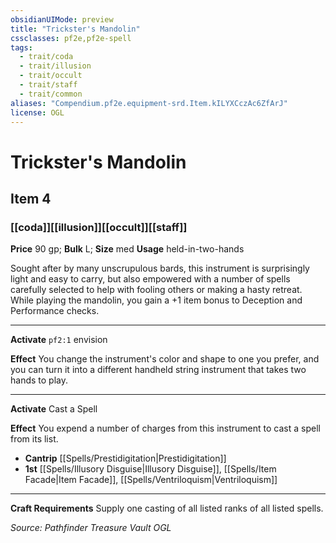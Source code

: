 ```yaml
---
obsidianUIMode: preview
title: "Trickster's Mandolin"
cssclasses: pf2e,pf2e-spell
tags:
  - trait/coda
  - trait/illusion
  - trait/occult
  - trait/staff
  - trait/common
aliases: "Compendium.pf2e.equipment-srd.Item.kILYXCczAc6ZfArJ"
license: OGL
---
```

# Trickster's Mandolin
## Item 4
### [[coda]][[illusion]][[occult]][[staff]]


**Price** 90 gp; 
**Bulk** L; **Size** med
**Usage** held-in-two-hands

Sought after by many unscrupulous bards, this instrument is surprisingly light and easy to carry, but also empowered with a number of spells carefully selected to help with fooling others or making a hasty retreat. While playing the mandolin, you gain a +1 item bonus to Deception and Performance checks.

* * *

**Activate** `pf2:1` envision

**Effect** You change the instrument's color and shape to one you prefer, and you can turn it into a different handheld string instrument that takes two hands to play.

* * *

**Activate** Cast a Spell

**Effect** You expend a number of charges from this instrument to cast a spell from its list.

*   **Cantrip** [[Spells/Prestidigitation|Prestidigitation]]
*   **1st** [[Spells/Illusory Disguise|Illusory Disguise]], [[Spells/Item Facade|Item Facade]], [[Spells/Ventriloquism|Ventriloquism]]

* * *

**Craft Requirements** Supply one casting of all listed ranks of all listed spells.

*Source: Pathfinder Treasure Vault*
*OGL*